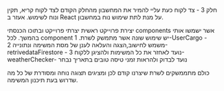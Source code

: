 חלק 3 - צד לקוח
כעת עליי להמיר את המחשבון מהחלק הקודם לצד לקוח קריא, תקין ונוח לשימוש. אעזר ב React על מנת לתת שימוש נוח במחשבון.

יצירת פרוייקט
ראשית יצרתי פרוייקט ובתוכו הכנסתי components אשר ישמשו אותי בהמשך. לכל component יש שימוש שונה אשר מתמשק לשרת. 1-UserCargo - משמש לחישוב,הצגה והעלאה לענן של מסת המשימה ונתונייה 2- retrivedataFirestore - נועד לאחזר את כל המשימות ולהציגן ללקוח 3- weatherChecker- נועד לבדוק ולהראות זמני טיסה טובים בתאריך נבחר

כולם מתממשקים לשרת שיצרנו קודם לכן ומציגים תצוגה נוחה ומסודרת של כל מה שדרוש בעת תיכנון המשימה.
